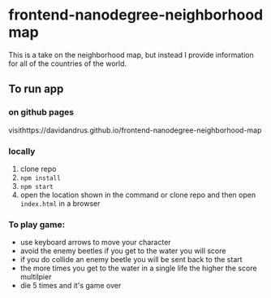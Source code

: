 frontend-nanodegree-neighborhood map
===============================

This is a take on the neighborhood map, but instead I provide information for all of the countries of the world.

## To run app

### on github pages
visithttps://davidandrus.github.io/frontend-nanodegree-neighborhood-map

### locally
1. clone repo
2. `npm install`
3. `npm start`
4. open the location shown in the command or clone repo and then open `index.html` in a browser

### To play game:
* use keyboard arrows to move your character
* avoid the enemy beetles if you get to the water you will score
* if you do collide an enemy beetle you will be sent back to the start
* the more times you get to the water in a single life the higher the score multilpier
* die 5 times and it's game over
